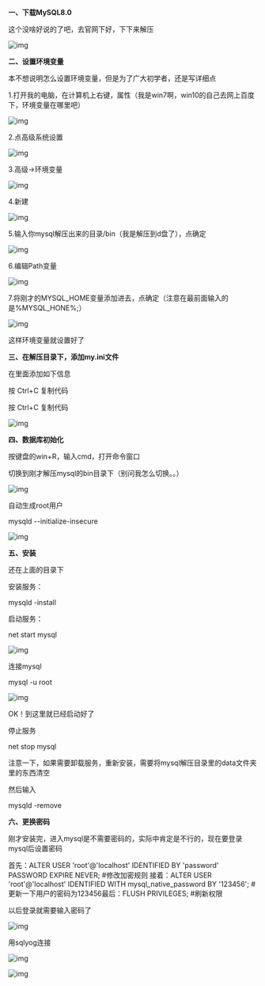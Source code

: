 

**一、下载MySQL8.0**

这个没啥好说的了吧，去官网下好，下下来解压

![img](MySQL8.0安装步骤.assets/7bad78e0af1e4665a346a54b66730895.png)

**二、设置环境变量**

本不想说明怎么设置环境变量，但是为了广大初学者，还是写详细点

1.打开我的电脑，在计算机上右键，属性（我是win7啊，win10的自己去网上百度下，环境变量在哪里吧）

![img](MySQL8.0安装步骤.assets/e3dd46f9df4a47a3964e8c0f3eea802d.png)

2.点高级系统设置

![img](MySQL8.0安装步骤.assets/a3490cf93ad44c8f800355786486123c.png)

3.高级->环境变量

![img](MySQL8.0安装步骤.assets/6fd4cffefcf347418b77843bcf8406e1.png)

4.新建

![img](MySQL8.0安装步骤.assets/9447e44f890b4b669c14c6d7589ff930.png)

5.输入你mysql解压出来的目录/bin（我是解压到d盘了），点确定

![img](MySQL8.0安装步骤.assets/93e96b8d128f4f23896f4358053a73f6.png)

6.编辑Path变量

![img](MySQL8.0安装步骤.assets/6d610449fe9846289b25c9e60a7a2c7a.png)

7.将刚才的MYSQL_HOME变量添加进去，点确定（注意在最前面输入的是%MYSQL_HONE%;）

![img](MySQL8.0安装步骤.assets/012b6f60d5e94ce3a2357f2872978c75.png)

这样环境变量就设置好了

**三、在解压目录下，添加my.ini文件**

 在里面添加如下信息

按 Ctrl+C 复制代码

按 Ctrl+C 复制代码

![img](MySQL8.0安装步骤.assets/a28cc1fcdf8c47318339f9b69e0d536d.png)

**四、数据库初始化**

按键盘的win+R，输入cmd，打开命令窗口

切换到刚才解压mysql的bin目录下（别问我怎么切换。。）

![img](MySQL8.0安装步骤.assets/a70a5d36afcd4a61acc30c013e7963f7.png)

自动生成root用户

mysqld --initialize-insecure

![img](MySQL8.0安装步骤.assets/eadd3f761a6544879f4d25e398563678.png)

**五、安装**

还在上面的目录下 

安装服务：

mysqld -install

启动服务：

net start mysql

![img](MySQL8.0安装步骤.assets/5a0bbf79f2be4b3aaa5a678b27431ec4.png)

连接mysql

mysql -u root

![img](MySQL8.0安装步骤.assets/89547f4045184e5c9314d0c00f917b0c.png)

OK！到这里就已经启动好了

停止服务

net stop mysql

注意一下，如果需要卸载服务，重新安装，需要将mysql解压目录里的data文件夹里的东西清空

然后输入

mysqld -remove

 **六、更换密码**

刚才安装完，进入mysql是不需要密码的，实际中肯定是不行的，现在要登录mysql后设置密码

首先：ALTER USER 'root'@'localhost' IDENTIFIED BY 'password' PASSWORD EXPIRE NEVER; #修改加密规则 接着：ALTER USER 'root'@'localhost' IDENTIFIED WITH mysql_native_password BY '123456'; #更新一下用户的密码为123456最后：FLUSH PRIVILEGES; #刷新权限 

以后登录就需要输入密码了

![img](MySQL8.0安装步骤.assets/ee3b5f8671cd4397be99f53a082ba968.png)

用sqlyog连接

![img](MySQL8.0安装步骤.assets/51b59a1f3b2f4c8ea5ace09c94878bc0.png)

![img](MySQL8.0安装步骤.assets/4db798fd5c044e828df9b15efc109a53.png)